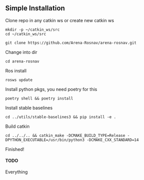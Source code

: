 ## Simple Installation

Clone repo in any catkin ws or create new catkin ws

```
mkdir -p ~/catkin_ws/src
cd ~/catkin_ws/src
```

```
git clone https://github.com/Arena-Rosnav/arena-rosnav.git
```

Change into dir

```
cd arena-rosnav
```

Ros install

```
rosws update
```

Install python pkgs, you need poetry for this

```
poetry shell && poetry install
```

Install stable baselines

```
cd ../utils/stable-baselines3 && pip install -e .
```

Build catkin

```
cd ../../.. && catkin_make -DCMAKE_BUILD_TYPE=Release -DPYTHON_EXECUTABLE=/usr/bin/python3 -DCMAKE_CXX_STANDARD=14
```


Finished!

#### TODO

Everything
